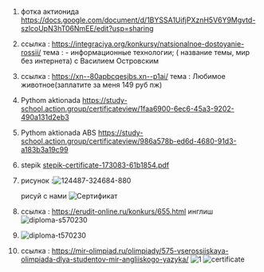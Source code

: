1) фотка актионида https://docs.google.com/document/d/1BYSSA1UifjPXznH5V6Y9Mgvtd-szlcoUpN3hT06NmEE/edit?usp=sharing
2) ссылка : https://integraciya.org/konkursy/natsionalnoe-dostoyanie-rossii/ тема : - информационные технологии;  ( название темы, мир без интернета) с Василием Островским
3) ссылка : https://xn--80apbcqesjbs.xn--p1ai/ тема : Любимое животное(заплатите за меня 149 руб пж)
4) Pythom aktionada https://study-school.action.group/certificateview/1faa6900-6ec6-45a3-9202-490a131d2eb3 
5) Pythom aktionada ABS https://study-school.action.group/certificateview/986a578b-ed6d-4680-91d3-a183b3a19c99
6) stepik [stepik-certificate-173083-61b1854.pdf](https://github.com/DanAndy/6_semt/files/14182810/stepik-certificate-173083-61b1854.pdf)
7) рисунок :![124487-324684-880](https://github.com/DanAndy/6_semt/assets/113089418/a46dff8f-e0ba-48bd-b576-22336bf3b7e3)

   рисуй с нами ![Сертификат](https://github.com/DanAndy/6_semt/assets/113089418/62ac66d2-59c9-4295-b96e-da25e1a8f834)
9) ссылка : https://erudit-online.ru/konkurs/655.html инглиш ![diploma-s570230](https://github.com/DanAndy/6_semt/assets/113089418/16dd121b-b9bc-4162-8baf-b5cff5d49b98)
10) ![diploma-t570230](https://github.com/DanAndy/6_semt/assets/113089418/f3294121-e059-4a9c-b9c1-adf644b987bd)
11) ссылка : https://mir-olimpiad.ru/olimpiady/575-vserossiiskaya-olimpiada-dlya-studentov-mir-angliiskogo-yazyka/  ![1](https://github.com/DanAndy/6_semt/assets/113089418/2a5dd1fe-e63f-4c35-bb63-1ea7646537d9)
![certificate](https://github.com/DanAndy/6_semt/assets/113089418/e0645b65-88ed-4467-9aa5-4f68c49b400f)


